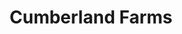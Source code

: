 ---
title: "Cumberland Farms"
url: /north-adams/cumberland-farms-ashland-street/
shop: Lebensmittel
---